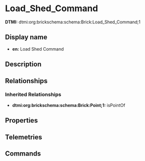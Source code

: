# Load_Shed_Command
**DTMI:** dtmi:org:brickschema:schema:Brick:Load_Shed_Command;1
## Display name
- **en:** Load Shed Command
## Description
## Relationships
### Inherited Relationships
* **dtmi:org:brickschema:schema:Brick:Point;1:** isPointOf
## Properties
## Telemetries
## Commands
